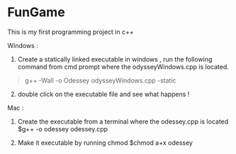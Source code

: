 # FunGame
This is my first programming project in c++

Windows :

1. Create a statically linked executable in windows , run the following command from cmd prompt  where the odysseyWindows.cpp is located.

> g++ -Wall -o Odessey odysseyWindows.cpp -static

2. double click on the executable file and see what happens !

Mac :

1. Create  the executable from a terminal  where the odessey.cpp is located 
$g++ -o odessey odessey.cpp

2. Make it executable by running chmod 
$chmod a+x odessey

